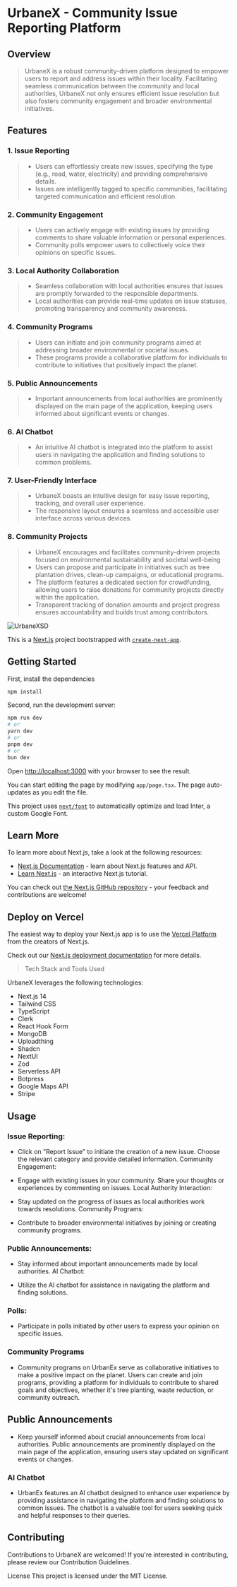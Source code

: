 # UrbaneX - Community Issue Reporting Platform

## Overview

> UrbaneX is a robust community-driven platform designed to empower users to report and address issues within their locality. Facilitating seamless communication between the community and local authorities, UrbaneX not only ensures efficient issue resolution but also fosters community engagement and broader environmental initiatives.

## Features

### 1. **Issue Reporting**
>   - Users can effortlessly create new issues, specifying the type (e.g., road, water, electricity) and providing comprehensive details.
>   - Issues are intelligently tagged to specific communities, facilitating targeted communication and efficient resolution.

### 2. **Community Engagement**
>   - Users can actively engage with existing issues by providing comments to share valuable information or personal experiences.
>   - Community polls empower users to collectively voice their opinions on specific issues.

### 3. **Local Authority Collaboration**
>   - Seamless collaboration with local authorities ensures that issues are promptly forwarded to the responsible departments.
>   - Local authorities can provide real-time updates on issue statuses, promoting transparency and community awareness.

### 4. **Community Programs**
>   - Users can initiate and join community programs aimed at addressing broader environmental or societal issues.
>   - These programs provide a collaborative platform for individuals to contribute to initiatives that positively impact the planet.

### 5. **Public Announcements**
>   - Important announcements from local authorities are prominently displayed on the main page of the application, keeping users informed about significant events or changes.

### 6. **AI Chatbot**
>  - An intuitive AI chatbot is integrated into the platform to assist users in navigating the application and finding solutions to common problems.

### 7. **User-Friendly Interface**
>   - UrbaneX boasts an intuitive design for easy issue reporting, tracking, and overall user experience.
>   - The responsive layout ensures a seamless and accessible user interface across various devices.

### 8. **Community Projects**
>   - UrbaneX encourages and facilitates community-driven projects focused on environmental sustainability and societal well-being
>    - Users can propose and participate in initiatives such as tree               plantation drives, clean-up campaigns, or educational programs.
>    - The platform features a dedicated section for crowdfunding, allowing        users to raise donations for community projects directly within the         application.
>   - Transparent tracking of donation amounts and project progress ensures       accountability and builds trust among contributors.

![UrbaneXSD](https://github.com/abhisek-1221/UrbaneX/assets/110292494/d869e44e-5b5d-4b37-9f4f-b7f9ac417889)


This is a [Next.js](https://nextjs.org/) project bootstrapped with [`create-next-app`](https://github.com/vercel/next.js/tree/canary/packages/create-next-app).

## Getting Started

First, install the dependencies
```bash
npm install
```

Second, run the development server:

```bash
npm run dev
# or
yarn dev
# or
pnpm dev
# or
bun dev
```

Open [http://localhost:3000](http://localhost:3000) with your browser to see the result.

You can start editing the page by modifying `app/page.tsx`. The page auto-updates as you edit the file.

This project uses [`next/font`](https://nextjs.org/docs/basic-features/font-optimization) to automatically optimize and load Inter, a custom Google Font.

## Learn More

To learn more about Next.js, take a look at the following resources:

- [Next.js Documentation](https://nextjs.org/docs) - learn about Next.js features and API.
- [Learn Next.js](https://nextjs.org/learn) - an interactive Next.js tutorial.

You can check out [the Next.js GitHub repository](https://github.com/vercel/next.js/) - your feedback and contributions are welcome!

## Deploy on Vercel

The easiest way to deploy your Next.js app is to use the [Vercel Platform](https://vercel.com/new?utm_medium=default-template&filter=next.js&utm_source=create-next-app&utm_campaign=create-next-app-readme) from the creators of Next.js.

Check out our [Next.js deployment documentation](https://nextjs.org/docs/deployment) for more details.

> Tech Stack and Tools Used

UrbaneX leverages the following technologies:

* Next.js 14
* Tailwind CSS
* TypeScript
* Clerk
* React Hook Form
* MongoDB
* Uploadthing
* Shadcn
* NextUI
* Zod
* Serverless API
* Botpress
* Google Maps API
* Stripe

## Usage
### Issue Reporting:

* Click on "Report Issue" to initiate the creation of a new issue.
Choose the relevant category and provide detailed information.
Community Engagement:

* Engage with existing issues in your community.
Share your thoughts or experiences by commenting on issues.
Local Authority Interaction:

* Stay updated on the progress of issues as local authorities work towards resolutions.
Community Programs:

* Contribute to broader environmental initiatives by joining or creating community programs.

### Public Announcements:

* Stay informed about important announcements made by local authorities.
AI Chatbot:

* Utilize the AI chatbot for assistance in navigating the platform and finding solutions.

### Polls:

* Participate in polls initiated by other users to express your opinion on specific issues.
### Community Programs

* Community programs on UrbanEx serve as collaborative initiatives to make a positive impact on the planet. Users can create and join programs, providing a platform for individuals to contribute to shared goals and objectives, whether it's tree planting, waste reduction, or community outreach.

## Public Announcements
* Keep yourself informed about crucial announcements from local authorities. Public announcements are prominently displayed on the main page of the application, ensuring users stay updated on significant events or changes.

### AI Chatbot
* UrbanEx features an AI chatbot designed to enhance user experience by providing assistance in navigating the platform and finding solutions to common issues. The chatbot is a valuable tool for users seeking quick and helpful responses to their queries.



## Contributing
Contributions to UrbaneX are welcomed! If you're interested in contributing, please review our Contribution Guidelines.

License
This project is licensed under the MIT License.





